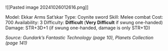 ![[Pasted image 20241026012616.png]]

Model: Ekkar Arms Sat’skar
Type: Coynite sword
Skill: Melee combat
Cost: 700
Availability: 3
Difficulty: **Difficult** (**Very Difficult** if swung one-handed)
Damage: STR+3D+1 (if swung one-handed, damage is only STR+1D)

*Source: Gundark’s Fantastic Technology (page 10), Planets Collection (page 141)*